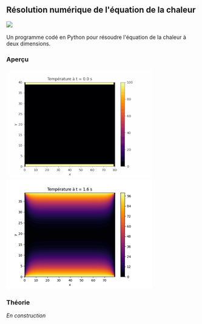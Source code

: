 ## Résolution numérique de l'équation de la chaleur

![](https://img.shields.io/badge/Language-Python-blue.png)

Un programme codé en Python pour résoudre l'équation de la chaleur à deux dimensions.

### Aperçu

<p float="left">
  <img src="resources//equation-chaleur-animation.gif" />
  <img src="resources//equation-chaleur-image.png" />
</p>

### Théorie

*En construction*
